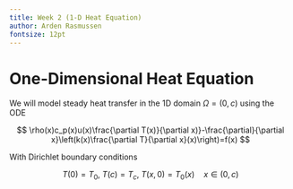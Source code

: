 ```yaml
---
title: Week 2 (1-D Heat Equation)
author: Arden Rasmussen
fontsize: 12pt
---
```


# One-Dimensional Heat Equation #

We will model steady heat transfer in the 1D domain $\Omega=(0,c)$ using the
ODE

$$
\rho(x)c_p(x)u(x)\frac{\partial T(x)}{\partial x)}-\frac{\partial}{\partial
x}\left(k(x)\frac{\partial T}{\partial x}(x)\right)=f(x)
$$

With Dirichlet boundary conditions

$$
T(0)=T_0,\ 
T(c)=T_c,\ 
T(x,0)=T_0(x)\quad x\in(0,c)
$$


